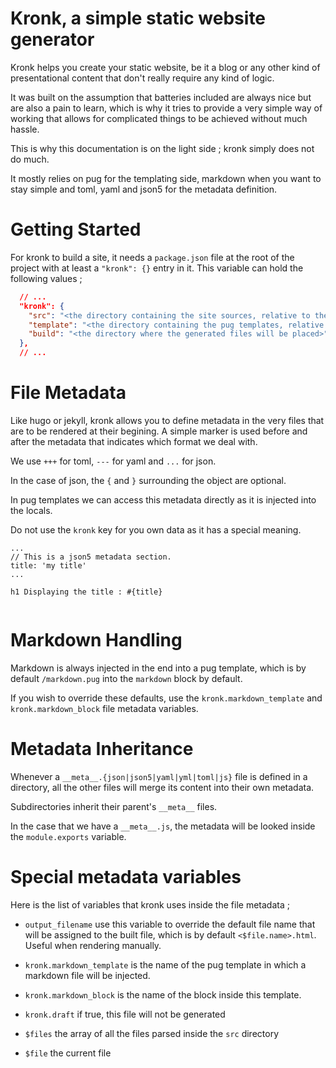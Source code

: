 Kronk, a simple static website generator
========================================

Kronk helps you create your static website, be it a blog or any other kind
of presentational content that don't really require any kind of logic.

It was built on the assumption that batteries included are always nice but
are also a pain to learn, which is why it tries to provide a very simple
way of working that allows for complicated things to be achieved without
much hassle.

This is why this documentation is on the light side ; kronk simply does not do much.

It mostly relies on pug for the templating side, markdown when you want to stay simple and
toml, yaml and json5 for the metadata definition.

Getting Started
===============

For kronk to build a site, it needs a `package.json` file at the root of the project with
at least a `"kronk": {}` entry in it. This variable can hold the following values ;

```json
  // ...
  "kronk": {
    "src": "<the directory containing the site sources, relative to the package.json>",
    "template": "<the directory containing the pug templates, relative to the package.json>",
    "build": "<the directory where the generated files will be placed>"
  },
  // ...
```


File Metadata
=============

Like hugo or jekyll, kronk allows you to define metadata in the very files that
are to be rendered at their begining. A simple marker is used before and after the
metadata that indicates which format we deal with.

We use `+++` for toml, `---` for yaml and `...` for json.

In the case of json, the `{` and `}` surrounding the object are optional.

In pug templates we can access this metadata directly as it is injected into the locals.

Do not use the `kronk` key for you own data as it has a special meaning.

```jade
...
// This is a json5 metadata section.
title: 'my title'
...

h1 Displaying the title : #{title}


```

Markdown Handling
=================

Markdown is always injected in the end into a pug template, which is by default `/markdown.pug` into
the `markdown` block by default.

If you wish to override these defaults, use the `kronk.markdown_template` and `kronk.markdown_block` file metadata variables.


Metadata Inheritance
====================

Whenever a `__meta__.{json|json5|yaml|yml|toml|js}` file is defined in a directory,
all the other files will merge its content into their own metadata.

Subdirectories inherit their parent's `__meta__` files.

In the case that we have a `__meta__.js`, the metadata will be looked inside the `module.exports`
variable.


Special metadata variables
==========================

Here is the list of variables that kronk uses inside the file metadata ;

* `output_filename` use this variable to override the default file name that will
   be assigned to the built file, which is by default `<$file.name>.html`. Useful when
   rendering manually.

* `kronk.markdown_template` is the name of the pug template in which a markdown file will be injected.
* `kronk.markdown_block` is the name of the block inside this template.
* `kronk.draft` if true, this file will not be generated

* `$files` the array of all the files parsed inside the `src` directory
* `$file` the current file
